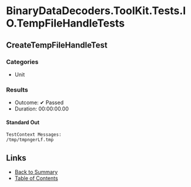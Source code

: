 # BinaryDataDecoders.ToolKit.Tests.IO.TempFileHandleTests

## CreateTempFileHandleTest

### Categories

* Unit

### Results

* Outcome: ✔ Passed
* Duration: 00:00:00.00

#### Standard Out

```
TestContext Messages:
/tmp/tmpngerLf.tmp
```

## Links

* [Back to Summary](../Summary.md)
* [Table of Contents](../../TOC.md)
